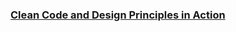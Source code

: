 ### [Clean Code and Design Principles in Action](https://milan2015.codemotionworld.com/workshop/clean-code-and-design-principles-in-action-develop-quality-applications-faster/)